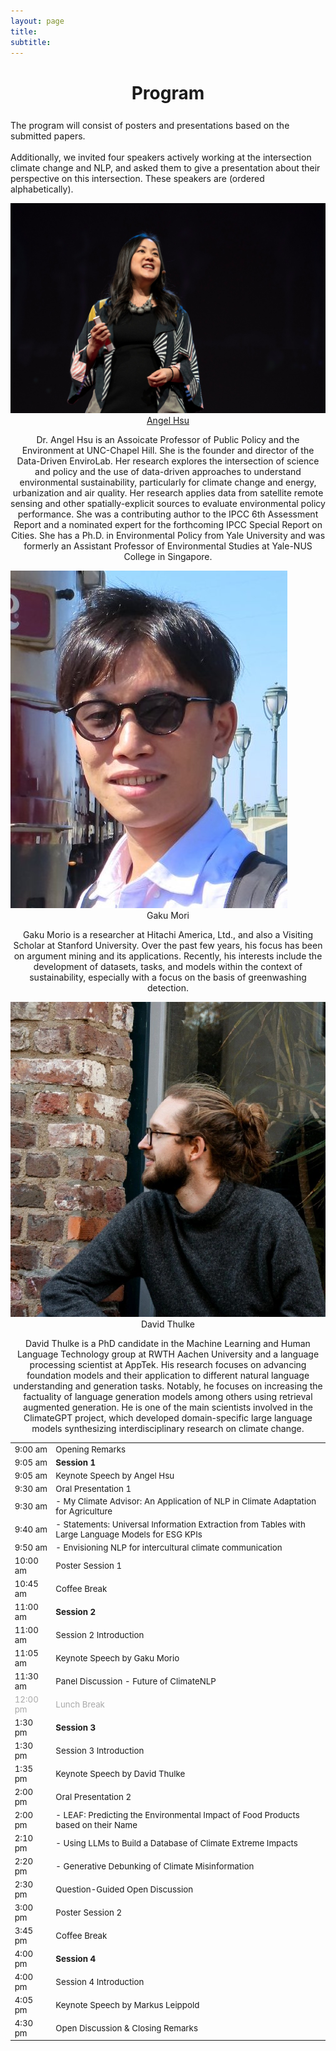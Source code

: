 ```yaml
---
layout: page
title: 
subtitle: 
---
```

<h1 style="text-align:center; margin-bottom:20pt; !important"> Program </h1>

The program will consist of posters and presentations based on the submitted papers. <br><br> 
Additionally, we invited four speakers actively working at the intersection climate change and NLP, and asked them to give a presentation about their perspective on this intersection. These speakers are (ordered alphabetically).

<img class="organiser-img" src='/assets/keynotes/angel.jpg'>
<div class="organiser-name" style="text-align: center;"> <a href="https://ie.unc.edu/people/hsu/">Angel Hsu</a> <br> <p class='speaker-affiliation'> Dr. Angel Hsu is an Assoicate Professor of Public Policy and the Environment at UNC-Chapel Hill. She is the founder and director of the Data-Driven EnviroLab. Her research explores the intersection of science and policy and the use of data-driven approaches to understand environmental sustainability, particularly for climate change and energy, urbanization and air quality. Her research applies data from satellite remote sensing and other spatially-explicit sources to evaluate environmental policy performance. She was a contributing author to the IPCC 6th Assessment Report and a nominated expert for the forthcoming IPCC Special Report on Cities. She has a Ph.D. in Environmental Policy from Yale University and was formerly an Assistant Professor of Environmental Studies at Yale-NUS College in Singapore.</p></div>
 
<img class="organiser-img" src='/assets/keynotes/gaku.jpg'>
<div class="organiser-name" style="text-align: center;"> Gaku Mori<p class='speaker-affiliation'> Gaku Morio is a researcher at Hitachi America, Ltd., and also a Visiting Scholar at Stanford University. Over the past few years, his focus has been on argument mining and its applications. Recently, his interests include the development of datasets, tasks, and models within the context of sustainability, especially with a focus on the basis of greenwashing detection.</p></div>
 

<img class="organiser-img" src='/assets/keynotes/david_thulke.jpg'>
<div class="organiser-name" style="text-align: center;"> David Thulke<p class='speaker-affiliation'> David Thulke is a PhD candidate in the Machine Learning and Human Language Technology group at RWTH Aachen University and a language processing scientist at AppTek. His research focuses on advancing foundation models and their application to different natural language understanding and generation tasks. Notably, he focuses on increasing the factuality of language generation models among others using retrieval augmented generation. He is one of the main scientists involved in the ClimateGPT project, which developed domain-specific large language models synthesizing interdisciplinary research on climate change.</p></div>

 <div class='program-table' style='font-size: 10pt; width:100%;'>
<table>
  <tr>
    <td>9:00 am</td>
    <td>Opening Remarks</td>
  </tr>
  <tr>
    <td>9:05 am</td>
    <td><b>Session 1</b></td>
  </tr>
  <tr>
    <td>9:05 am</td>
    <td>Keynote Speech by Angel Hsu</td>
  </tr>
  <tr>
    <td>9:30 am</td>
    <td>Oral Presentation 1</td>
  </tr>
  <tr>
    <td>9:30 am</td>
    <td>- My Climate Advisor: An Application of NLP in Climate Adaptation for Agriculture</td>
  </tr>
  <tr>
    <td>9:40 am</td>
    <td>- Statements: Universal Information Extraction from Tables with Large Language Models for ESG KPIs</td>
  </tr>
  <tr>
    <td>9:50 am</td>
    <td>- Envisioning NLP for intercultural climate communication</td>
  </tr>
  <tr>
    <td>10:00 am</td>
    <td>Poster Session 1</td>
  </tr>
  <tr>
    <td>10:45 am</td>
    <td>Coffee Break</td>
  </tr>
  <tr>
    <td>11:00 am</td>
    <td><b>Session 2</b></td>
  </tr>
  <tr>
    <td>11:00 am</td>
    <td>Session 2 Introduction</td>
  </tr>
  <tr>
    <td>11:05 am</td>
    <td>Keynote Speech by Gaku Morio</td>
  </tr>
  <tr>
    <td>11:30 am</td>
    <td>Panel Discussion - Future of ClimateNLP</td>
  </tr>
  <tr style='color:darkgray;'>
    <td>12:00 pm</td>
    <td>Lunch Break</td>
  </tr>
  <tr>
    <td>1:30 pm</td>
    <td><b>Session 3</b></td>
  </tr>
  <tr>
    <td>1:30 pm</td>
    <td>Session 3 Introduction</td>
  </tr>
  <tr>
    <td>1:35 pm</td>
    <td>Keynote Speech by David Thulke</td>
  </tr>
  <tr>
    <td>2:00 pm</td>
    <td>Oral Presentation 2</td>
  </tr>
  <tr>
    <td>2:00 pm</td>
    <td>- LEAF: Predicting the Environmental Impact of Food Products based on their Name</td>
  </tr>
  <tr>
    <td>2:10 pm</td>
    <td>- Using LLMs to Build a Database of Climate Extreme Impacts</td>
  </tr>
  <tr>
    <td>2:20 pm</td>
    <td>- Generative Debunking of Climate Misinformation</td>
  </tr>
  <tr>
    <td>2:30 pm</td>
    <td>Question-Guided Open Discussion</td>
  </tr>
  <tr>
    <td>3:00 pm</td>
    <td>Poster Session 2</td>
  </tr>
  <tr>
    <td>3:45 pm</td>
    <td>Coffee Break</td>
  </tr>
  <tr>
    <td>4:00 pm</td>
    <td><b>Session 4</b></td>
  </tr>
  <tr>
    <td>4:00 pm</td>
    <td>Session 4 Introduction</td>
  </tr>
  <tr>
    <td>4:05 pm</td>
    <td>Keynote Speech by Markus Leippold</td>
  </tr>
  <tr>
    <td>4:30 pm</td>
    <td>Open Discussion & Closing Remarks</td>
  </tr>
</table>

</div>
